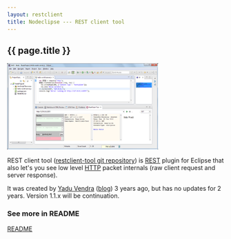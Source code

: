 ```yaml
---
layout: restclient
title: Nodeclipse --- REST client tool
---
```


## {{ page.title }}

<a href="../img/Nodeclipse-NTS-Hello-world.png">
<img alt="Nodeclipse 0.4.10 overview" src="../img/Nodeclipse-NTS-Hello-world.png" width="350" height="200" /></a>            	

REST client tool ([restclient-tool git repository](https://github.com/Nodeclipse/restclient-tool/))
 is [REST](http://en.wikipedia.org/wiki/REST) plugin for Eclipse
 that also let's you see low level [HTTP](http://en.wikipedia.org/wiki/HTTP) packet internals (raw client request and server response).
 
It was created by [Yadu Vendra](http://code.google.com/a/eclipselabs.org/u/a1yadu/) ([blog](http://www.yaduvendra.com/))
 3 years ago, but has no updates for 2 years. Version 1.1.x will be continuation.

### See more in README

[README](README)
